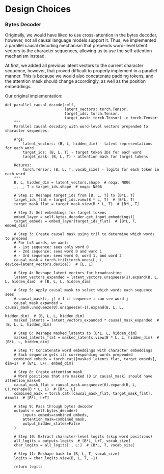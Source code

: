 # Design Choices

### Bytes Decoder

Originally, we would have liked to use cross-attention in the bytes decoder,
however, not all causal language models support it.
Thus, we implemented a parallel causal decoding mechanism that prepends word-level latent vectors to the character
sequences, allowing us to use the self-attention mechanism instead.

At first, we added all previous latent vectors to the current character sequence, 
however, that proved difficult to properly implement in a parallel manner.
This is because we would also concatenate padding tokens, and the attention mask should change accordingly, 
as well as the position embeddings.

Our original implementation:

```pycon
def parallel_causal_decode(self,
                           latent_vectors: torch.Tensor,
                           target_ids: torch.Tensor,
                           target_mask: torch.Tensor) -> torch.Tensor:
    """
    Parallel causal decoding with word-level vectors prepended to character sequences.

    Args:
        latent_vectors: (B, L, hidden_dim) - latent representations for each word
        target_ids: (B, L, T) - target token IDs for each word
        target_mask: (B, L, T) - attention mask for target tokens

    Returns:
        torch.Tensor: (B, L, T, vocab_size) - logits for each token in each word
    """
    B, L, hidden_dim = latent_vectors.shape  # noqa: N806
    _, _, T = target_ids.shape  # noqa: N806

    # Step 1: Reshape target_ids from [B, L, T] to [B*L, T]
    target_ids_flat = target_ids.view(B * L, T)  # [B*L, T]
    target_mask_flat = target_mask.view(B * L, T)  # [B*L, T]

    # Step 2: Get embeddings for target tokens
    embed_layer = self.bytes_decoder.get_input_embeddings()
    target_embeds = embed_layer(target_ids_flat)  # [B*L, T, embed_dim]

    # Step 3: Create causal mask using tril to determine which words to prepend
    # For L=3 words, we want:
    # - 1st sequence: sees only word 0
    # - 2nd sequence: sees word 0 and word 1
    # - 3rd sequence: sees word 0, word 1, and word 2
    causal_mask = torch.tril(torch.ones(L, L, device=latent_vectors.device))  # [L, L]

    # Step 4: Reshape latent vectors for broadcasting
    latent_vectors_expanded = latent_vectors.unsqueeze(1).expand(B, L, L, hidden_dim)  # [B, L, L, hidden_dim]

    # Step 5: Apply causal mask to select which words each sequence sees
    # causal_mask[i, j] = 1 if sequence i can see word j
    causal_mask_expanded = causal_mask.unsqueeze(0).unsqueeze(-1).expand(B, L, L,
                                                                         hidden_dim)  # [B, L, L, hidden_dim]
    masked_latents = latent_vectors_expanded * causal_mask_expanded  # [B, L, L, hidden_dim]

    # Step 6: Reshape masked_latents to [B*L, L, hidden_dim]
    masked_latents_flat = masked_latents.view(B * L, L, hidden_dim)  # [B*L, L, hidden_dim]

    # Step 7: Concatenate word embeddings with character embeddings
    # Each sequence gets its corresponding words prepended
    combined_embeds = torch.cat([masked_latents_flat, target_embeds], dim=1)  # [B*L, L+T, embed_dim]

    # Step 8: Create attention mask
    # Word positions that are masked (0 in causal_mask) should have attention_mask=0
    causal_mask_flat = causal_mask.unsqueeze(0).expand(B, L, L).reshape(B * L, L)  # [B*L, L]
    combined_mask = torch.cat([causal_mask_flat, target_mask_flat], dim=1)  # [B*L, L+T]

    # Step 9: Pass through bytes decoder
    outputs = self.bytes_decoder(
        inputs_embeds=combined_embeds,
        attention_mask=combined_mask,
        output_hidden_states=False
    )

    # Step 10: Extract character-level logits (skip word positions)
    all_logits = outputs.logits  # [B*L, L+T, vocab_size]
    char_logits = all_logits[:, L:]  # [B*L, T, vocab_size]

    # Step 11: Reshape back to [B, L, T, vocab_size]
    logits = char_logits.view(B, L, T, -1)

    return logits
```